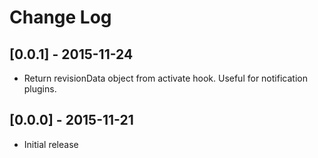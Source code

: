 # Change Log

## [0.0.1] - 2015-11-24
- Return revisionData object from activate hook. Useful for notification plugins.

## [0.0.0] - 2015-11-21
- Initial release